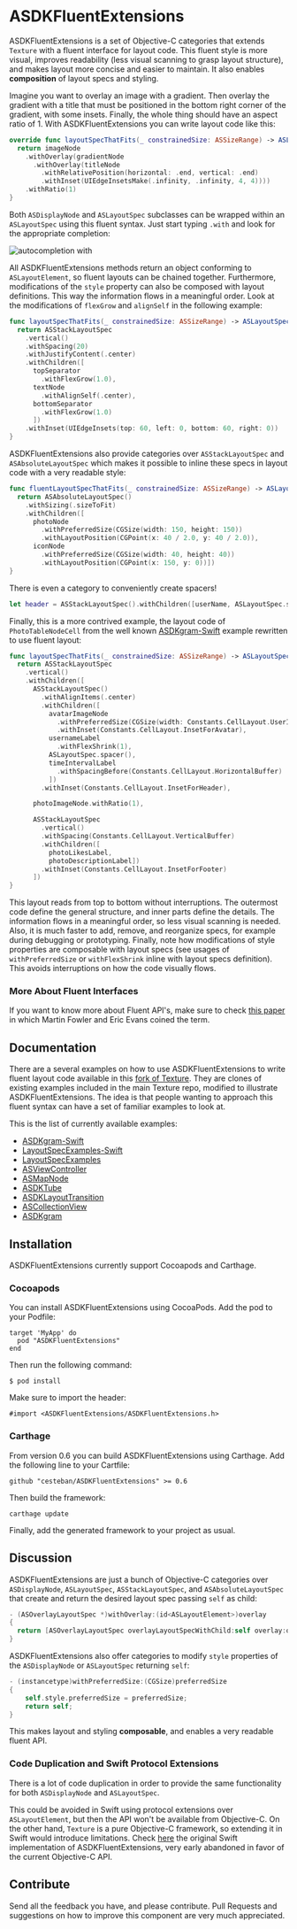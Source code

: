 # ASDKFluentExtensions

ASDKFluentExtensions is a set of Objective-C categories that extends `Texture` with a fluent interface for layout code. This fluent style is more visual, improves readability (less visual scanning to grasp layout structure), and makes layout more concise and easier to maintain. It also enables **composition** of layout specs and styling.

Imagine you want to overlay an image with a gradient. Then overlay the gradient with a title that must be positioned in the bottom right corner of the gradient, with some insets. Finally, the whole thing should have an aspect ratio of 1. With ASDKFluentExtensions you can write layout code like this:

```swift
override func layoutSpecThatFits(_ constrainedSize: ASSizeRange) -> ASLayoutSpec {
  return imageNode
    .withOverlay(gradientNode
      .withOverlay(titleNode
        .withRelativePosition(horizontal: .end, vertical: .end)
        .withInset(UIEdgeInsetsMake(.infinity, .infinity, 4, 4))))
    .withRatio(1)
}
```

Both `ASDisplayNode` and `ASLayoutSpec` subclasses can be wrapped within an `ASLayoutSpec` using this fluent syntax. Just start typing `.with` and look for the appropriate completion:

![autocompletion with](https://d2ppvlu71ri8gs.cloudfront.net/items/0t1B3R321W1z0k2S2Y16/Screen%20Recording%202017-05-16%20at%2011.16%20PM.gif)

All ASDKFluentExtensions methods return an object conforming to `ASLayoutElement`, so fluent layouts can be chained together. Furthermore, modifications of the `style` property can also be composed with layout definitions. This way the information flows in a meaningful order. Look at the modifications of `flexGrow` and `alignSelf` in the following example:

```swift
func layoutSpecThatFits(_ constrainedSize: ASSizeRange) -> ASLayoutSpec {
  return ASStackLayoutSpec
    .vertical()
    .withSpacing(20)
    .withJustifyContent(.center)
    .withChildren([
      topSeparator
        .withFlexGrow(1.0),
      textNode
        .withAlignSelf(.center),
      bottomSeparator
        .withFlexGrow(1.0)
      ])
    .withInset(UIEdgeInsets(top: 60, left: 0, bottom: 60, right: 0))
}
```

ASDKFluentExtensions also provide categories over `ASStackLayoutSpec` and `ASAbsoluteLayoutSpec` which makes it possible to inline these specs in layout code with a very readable style:

```swift
func fluentLayoutSpecThatFits(_ constrainedSize: ASSizeRange) -> ASLayoutSpec {
  return ASAbsoluteLayoutSpec()
    .withSizing(.sizeToFit)
    .withChildren([
      photoNode
        .withPreferredSize(CGSize(width: 150, height: 150))
        .withLayoutPosition(CGPoint(x: 40 / 2.0, y: 40 / 2.0)),
      iconNode
        .withPreferredSize(CGSize(width: 40, height: 40))
        .withLayoutPosition(CGPoint(x: 150, y: 0))])
}
```

There is even a category to conveniently create spacers!

```swift
let header = ASStackLayoutSpec().withChildren([userName, ASLayoutSpec.spacer(), lastTimeOnline])
```

Finally, this is a more contrived example, the layout code of `PhotoTableNodeCell` from the well known [ASDKgram-Swift](https://github.com/TextureGroup/Texture/tree/master/examples_extra/ASDKgram-Swift) example rewritten to use fluent layout:

```swift
func layoutSpecThatFits(_ constrainedSize: ASSizeRange) -> ASLayoutSpec {
  return ASStackLayoutSpec
    .vertical()
    .withChildren([
      ASStackLayoutSpec()
        .withAlignItems(.center)
        .withChildren([
          avatarImageNode
            .withPreferredSize(CGSize(width: Constants.CellLayout.UserImageHeight, height: Constants.CellLayout.UserImageHeight))
            .withInset(Constants.CellLayout.InsetForAvatar),
          usernameLabel
            .withFlexShrink(1),
          ASLayoutSpec.spacer(),
          timeIntervalLabel
            .withSpacingBefore(Constants.CellLayout.HorizontalBuffer)
          ])
        .withInset(Constants.CellLayout.InsetForHeader),

      photoImageNode.withRatio(1),

      ASStackLayoutSpec
        .vertical()
        .withSpacing(Constants.CellLayout.VerticalBuffer)
        .withChildren([
          photoLikesLabel,
          photoDescriptionLabel])
        .withInset(Constants.CellLayout.InsetForFooter)
      ])
}
```

This layout reads from top to bottom without interruptions. The outermost code define the general structure, and inner parts define the details. The information flows in a meaningful order, so less visual scanning is needed. Also, it is much faster to add, remove, and reorganize specs, for example during debugging or prototyping. Finally, note how modifications of style properties are composable with layout specs (see usages of `withPreferredSize` or `withFlexShrink` inline with layout specs definition). This avoids interruptions on how the code visually flows.

### More About Fluent Interfaces

If you want to know more about Fluent API's, make sure to check [this paper](https://martinfowler.com/bliki/FluentInterface.html) in which Martin Fowler and Eric Evans coined the term.


## Documentation

There are a several examples on how to use ASDKFluentExtensions to write fluent layout code available in this [fork of Texture](https://github.com/cesteban/Texture/tree/fluent-extensions). They are clones of existing examples included in the main Texture repo, modified to illustrate ASDKFluentExtensions. The idea is that people wanting to approach this fluent syntax can have a set of familiar examples to look at.

This is the list of currently available examples:

- [ASDKgram-Swift](https://github.com/cesteban/Texture/tree/fluent-extensions/examples_extra/ASDKgram-Swift)
- [LayoutSpecExamples-Swift](https://github.com/cesteban/Texture/tree/fluent-extensions/examples/LayoutSpecExamples-Swift)
- [LayoutSpecExamples](https://github.com/cesteban/Texture/tree/fluent-extensions/examples/LayoutSpecExamples)
- [ASViewController](https://github.com/cesteban/Texture/tree/fluent-extensions/examples/ASViewController)
- [ASMapNode](https://github.com/cesteban/Texture/tree/fluent-extensions/examples/ASMapNode)
- [ASDKTube](https://github.com/cesteban/Texture/tree/fluent-extensions/examples/ASDKTube)
- [ASDKLayoutTransition](https://github.com/cesteban/Texture/tree/fluent-extensions/examples/ASDKLayoutTransition)
- [ASCollectionView](https://github.com/cesteban/Texture/tree/fluent-extensions/examples/ASCollectionView)
- [ASDKgram](https://github.com/cesteban/Texture/tree/fluent-extensions/examples/ASDKgram)


## Installation

ASDKFluentExtensions currently support Cocoapods and Carthage.

### Cocoapods 

You can install ASDKFluentExtensions using CocoaPods. Add the pod to your Podfile:

```
target 'MyApp' do
  pod "ASDKFluentExtensions"
end
```

Then run the following command:

```
$ pod install
```

Make sure to import the header:

```
#import <ASDKFluentExtensions/ASDKFluentExtensions.h>
```

### Carthage

From version 0.6 you can build ASDKFluentExtensions using Carthage. Add the following line to your Cartfile:

```
github "cesteban/ASDKFluentExtensions" >= 0.6
```

Then build the framework:

```
carthage update
```

Finally, add the generated framework to your project as usual.


## Discussion

ASDKFluentExtensions are just a bunch of Objective-C categories over `ASDisplayNode`, `ASLayoutSpec`, `ASStackLayoutSpec`, and `ASAbsoluteLayoutSpec` that create and return the desired layout spec passing `self` as child:

```objective-c
- (ASOverlayLayoutSpec *)withOverlay:(id<ASLayoutElement>)overlay
{
  return [ASOverlayLayoutSpec overlayLayoutSpecWithChild:self overlay:overlay];
}
```

ASDKFluentExtensions also offer categories to modify `style` properties of the `ASDisplayNode` or `ASLayoutSpec` returning `self`:

```objective-c
- (instancetype)withPreferredSize:(CGSize)preferredSize
{
    self.style.preferredSize = preferredSize;
    return self;
}
```

This makes layout and styling **composable**, and enables a very readable fluent API.


### Code Duplication and Swift Protocol Extensions

There is a lot of code duplication in order to provide the same functionality for both `ASDisplayNode` and `ASLayoutSpec`.

This could be avoided in Swift using protocol extensions over `ASLayoutElement`, but then the API won't be available from Objective-C. On the other hand, `Texture` is a pure Objective-C framework, so extending it in Swift would introduce limitations. Check [here](https://gist.github.com/cesteban/e5d265989ed319c0f83bfda3bffdcf8c) the original Swift implementation of ASDKFluentExtensions, very early abandoned in favor of the current Objective-C API.


## Contribute

Send all the feedback you have, and please contribute. Pull Requests and suggestions on how to improve this component are very much appreciated.
